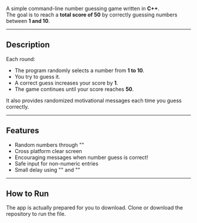 A simple command-line number guessing game written in **C++**.  
The goal is to reach a **total score of 50** by correctly guessing numbers between **1 and 10**.

---

## Description

Each round:
- The program randomly selects a number from **1 to 10**.
- You try to guess it.
- A correct guess increases your score by **1**.
- The game continues until your score reaches **50**.

It also provides randomized motivational messages each time you guess correctly.

---

## Features
- Random numbers through "<random>"
- Cross platform clear screen
- Encouraging messages when number guess is correct!
- Safe input for non-numeric entries
- Small delay using "<thread>" and "<chrono>"

---

## How to Run
The app is actually prepared for you to download. Clone or download the repository to run the file.
